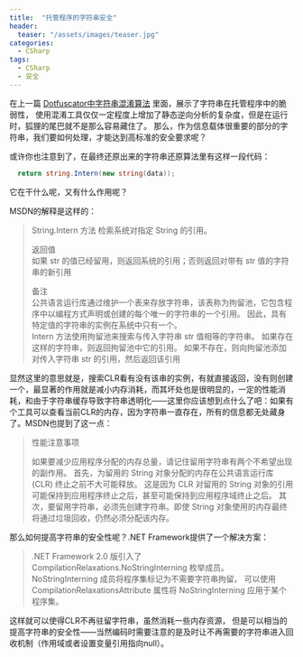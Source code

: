```yaml
---
title:  "托管程序的字符串安全"
header:
  teaser: "/assets/images/teaser.jpg"
categories:
  - CSharp
tags:
  - CSharp
  - 安全
---
```


在上一篇 [Dotfuscator中字符串混淆算法](/csharp/string-obfuscation) 里面，展示了字符串在托管程序中的脆弱性，
使用混淆工具仅仅一定程度上增加了静态逆向分析的复杂度，但是在运行时，狐狸的尾巴就不是那么容易藏住了。
那么，作为信息载体很重要的部分的字符串，我们要如何处理，才能达到高标准的安全要求呢？

或许你也注意到了，在最终还原出来的字符串还原算法里有这样一段代码：
```csharp
  return string.Intern(new string(data));
```

它在干什么呢，又有什么作用呢？

MSDN的解释是这样的：
> String.Intern 方法
> 检索系统对指定 String 的引用。
> 
> 返回值<br/>
> 如果 str 的值已经留用，则返回系统的引用；否则返回对带有 str 值的字符串的新引用
> 
> 备注<br/>
> 公共语言运行库通过维护一个表来存放字符串，该表称为拘留池，它包含程序中以编程方式声明或创建的每个唯一的字符串的一个引用。
> 因此，具有特定值的字符串的实例在系统中只有一个。<br/>
> Intern 方法使用拘留池来搜索与传入字符串 str 值相等的字符串。
> 如果存在这样的字符串，则返回拘留池中它的引用。
> 如果不存在，则向拘留池添加对传入字符串 str 的引用，然后返回该引用

显然这里的意思就是，搜索CLR看有没有该串的实例，有就直接返回，没有则创建一个，最显著的作用就是减小内存消耗，而其坏处也是很明显的，一定的性能消耗，和由于字符串缓存导致字符串透明化——这里你应该想到点什么了吧：如果有个工具可以查看当前CLR的内存，因为字符串一直存在，所有的信息都无处藏身了。MSDN也提到了这一点：

> 性能注意事项
> 
> 如果要减少应用程序分配的内存总量，请记住留用字符串有两个不希望出现的副作用。
> 首先，为留用的 String 对象分配的内存在公共语言运行库 (CLR) 终止之前不大可能释放。
> 这是因为 CLR 对留用的 String 对象的引用可能保持到应用程序终止之后，甚至可能保持到应用程序域终止之后。
> 其次，要留用字符串，必须先创建字符串。即使 String 对象使用的内存最终将通过垃圾回收，仍然必须分配该内存。


那么如何提高字符串的安全性呢？.NET Framework提供了一个解决方案：
> .NET Framework 2.0 版引入了 CompilationRelaxations.NoStringInterning 枚举成员。
> NoStringInterning 成员将程序集标记为不需要字符串拘留。
> 可以使用 CompilationRelaxationsAttribute 属性将 NoStringInterning 应用于某个程序集。

这样就可以使得CLR不再驻留字符串，虽然消耗一些内存资源，
但是可以相当的提高字符串的安全性——当然编码时需要注意的是及时让不再需要的字符串进入回收机制（作用域或者设置变量引用指向null）。
